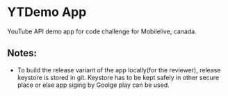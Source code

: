 # YTDemo App
YouTube API demo app for code challenge for Mobilelive, canada.

## Notes:
- To build the release variant of the app locally(for the reviewer), release keystore is stored in git. Keystore has to be kept safely in other secure place or else app siging by Goolge play can be used.